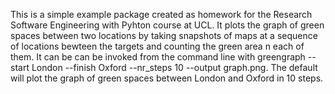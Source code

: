 This is a simple example package created as homework for the Research Software Engineering with Pyhton course at UCL.
It plots the graph of green spaces between two locations by taking snapshots of maps at a sequence of locations bewteen the targets and counting the green area n each of them.
It can be can be invoked from the command line with greengraph --start London --finish Oxford --nr_steps 10
--output graph.png. The default will plot the graph of green spaces between London and Oxford in 10 steps. 
